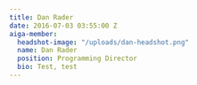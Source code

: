 ```yaml
---
title: Dan Rader
date: 2016-07-03 03:55:00 Z
aiga-member:
  headshot-image: "/uploads/dan-headshot.png"
  name: Dan Rader
  position: Programming Director
  bio: Test, test
---
```



